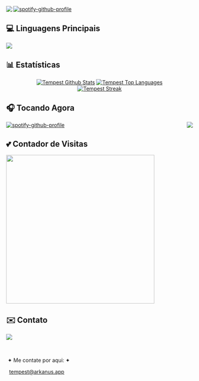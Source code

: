 <img align="left" src="https://media.discordapp.net/attachments/1126666947195576340/1155623952270503966/tempest_profile.png">[![spotify-github-profile](https://spotify-github-profile.vercel.app/api/view?uid=31tu4orkcwrfkjul4t4qiwlt4kle&cover_image=true&theme=default&show_offline=false&background_color=121212&interchange=false&bar_color_cover=false)](https://spotify-github-profile.vercel.app/api/view?uid=31tu4orkcwrfkjul4t4qiwlt4kle&redirect=true)

## 💻 Linguagens Principais
<img src="https://media.discordapp.net/attachments/1011356766304477235/1155628796897136750/tempest_progamming_language.png">

## 📊 Estatísticas
<p align="center"> <a href="https://github.com/anuraghazra/github-readme-stats"><img alt="Tempest Github Stats" src="https://denvercoder1-github-readme-stats.vercel.app/api?username=TempestDBM&show_icons=true&count_private=true&theme=react&hide_border=true&bg_color=0D1117" /></a> <a href="https://github.com/anuraghazra/github-readme-stats"><img alt="Tempest Top Languages" src="https://denvercoder1-github-readme-stats.vercel.app/api/top-langs/?username=TempestDBM&langs_count=8&layout=compact&theme=react&hide_border=true&bg_color=0D1117" /></a> <br/> 
<a href="https://github.com/DenverCoder1/github-readme-streak-stats"> <img title="streak" alt="Tempest Streak" src="https://github-readme-streak-stats.herokuapp.com/?user=TempestDBM&theme=black-ice&hide_border=true&stroke=0000&background=0d1119&ring=60D9FA&fire=60D9FA&currStreakLabel=60D9FA" /> </a> </p> </details>

## 🎧 Tocando Agora 
[![spotify-github-profile](https://spotify-github-profile.vercel.app/api/view?uid=qzntab8jymzrwmyip1f5rpdyn&cover_image=true&theme=default&show_offline=false&background_color=121212&interchange=false&bar_color_cover=false)](https://spotify-github-profile.vercel.app/api/view?uid=31tu4orkcwrfkjul4t4qiwlt4kle&redirect=true)
<img src=https://media.discordapp.net/attachments/1126666947195576340/1155633611106684968/banner_spotify_tempest.png align="right">

## 💕 Contador de Visitas
<a href="https://discord.com/users/978685854912499712"><img align="center" width=400 src="https://count.getloli.com/get/@tempestdbm?theme=rule34"></a>

## ✉️ Contato
<img src="https://media.discordapp.net/attachments/1126666947195576340/1155637573205631128/rimuru_random.png" align="left">
<p align="right">
   &nbsp;
   
   &nbsp;
    
   &nbsp;&#10022; Me contate por aqui: &#10022;

   &nbsp; tempest@arkanus.app
</p>
